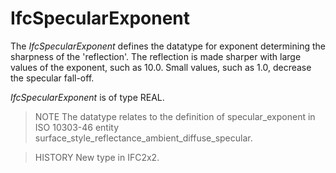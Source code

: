 # IfcSpecularExponent

The _IfcSpecularExponent_ defines the datatype for exponent determining the sharpness of the 'reflection'. The reflection is made sharper with large values of the exponent, such as 10.0. Small values, such as 1.0, decrease the specular fall-off.
<!-- end of short definition -->


_IfcSpecularExponent_ is of type REAL.

> NOTE The datatype relates to the definition of specular_exponent in ISO 10303-46 entity surface_style_reflectance_ambient_diffuse_specular.

> HISTORY New type in IFC2x2.
